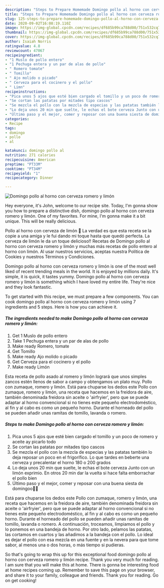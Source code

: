 ```yaml
---
description: "Steps to Prepare Homemade Domingo pollo al horno con cerveza romero y limón"
title: "Steps to Prepare Homemade Domingo pollo al horno con cerveza romero y limón"
slug: 125-steps-to-prepare-homemade-domingo-pollo-al-horno-con-cerveza-romero-y-limon
date: 2020-09-02T16:08:19.110Z
image: https://img-global.cpcdn.com/recipes/df685b99ca788d00/751x532cq70/domingo-pollo-al-horno-con-cerveza-romero-y-limon-foto-principal.jpg
thumbnail: https://img-global.cpcdn.com/recipes/df685b99ca788d00/751x532cq70/domingo-pollo-al-horno-con-cerveza-romero-y-limon-foto-principal.jpg
cover: https://img-global.cpcdn.com/recipes/df685b99ca788d00/751x532cq70/domingo-pollo-al-horno-con-cerveza-romero-y-limon-foto-principal.jpg
author: Isaiah Norris
ratingvalue: 4.8
reviewcount: 47067
recipeingredient:
- "1 Muslo de pollo entero"
- "1 Pechuga entera y un par de alas de pollo"
- " Romero tomate"
- " Tomillo"
- " Ajo molido o picado"
- " Cerveza para el cocinero y el pollo"
- " Limn"
recipeinstructions:
- "Pica unos 5 ajos que esté bien cargado el tomillo y un poco de romero y aceite ay picarlo todo"
- "Se cortan las patatas por mitades tipo cascos"
- "Se mezcla el pollo con la mezcla de especias y las patatas también lo deja reposar un poco en el frigorífico. Lo que tardes en beberte una cerveza y precalentar el horno 180 o 200 grados"
- "Lo deja unos 20 min que suelte, le echas el bote cerveza Junto con un limón exprimio. En otros 20 min dar la vuelta si hace falta emborrachar el pollo bien"
- "Último paso y el mejor, comer y reposar con una buena siesta de domingoo🤙🤙"
categories:
- Recipe
tags:
- domingo
- pollo
- al

katakunci: domingo pollo al 
nutrition: 271 calories
recipecuisine: American
preptime: "PT33M"
cooktime: "PT34M"
recipeyield: "1"
recipecategory: Dinner

---
```



![Domingo pollo al horno con cerveza romero y limón](https://img-global.cpcdn.com/recipes/df685b99ca788d00/751x532cq70/domingo-pollo-al-horno-con-cerveza-romero-y-limon-foto-principal.jpg)

Hey everyone, it's John, welcome to our recipe site. Today, I'm gonna show you how to prepare a distinctive dish, domingo pollo al horno con cerveza romero y limón. One of my favorites. For mine, I'm gonna make it a bit unique. This will be really delicious.

Pollo al horno con cerveza de limón 🍋 La verdad es que esta receta se la copie a una amiga y le fui dando mi toque hasta que quedó perfecta. La cerveza de limón le da un toque delicioso!! Recetas de Domingo pollo al horno con cerveza romero y limón y muchas más recetas de pollo entero al horno con limón. Al usar nuestros servicios, aceptas nuestra Política de Cookies y nuestros Términos y Condiciones.

Domingo pollo al horno con cerveza romero y limón is one of the most well liked of recent trending meals in the world. It is enjoyed by millions daily. It's simple, it is quick, it tastes yummy. Domingo pollo al horno con cerveza romero y limón is something which I have loved my entire life. They're nice and they look fantastic.


To get started with this recipe, we must prepare a few components. You can cook domingo pollo al horno con cerveza romero y limón using 7 ingredients and 5 steps. Here is how you can achieve it.

<!--inarticleads1-->

##### The ingredients needed to make Domingo pollo al horno con cerveza romero y limón:

1. Get 1 Muslo de pollo entero
1. Take 1 Pechuga entera y un par de alas de pollo
1. Make ready  Romero, tomate
1. Get  Tomillo
1. Make ready  Ajo molido o picado
1. Get  Cerveza para el cocinero y el pollo
1. Make ready  Limón


Esta receta de pollo asado al romero y limón logrará que unos simples zancos estén llenos de sabor a campo y obtengamos un plato muy. Pollo con zumaque, romero y limón. Está para chuparse los dedos este Pollo con zumaque, romero y limón, una receta que hacemos en la freidora de aire, también denominada freidora sin aceite o &#39;airfryier&#39;, pero que se puede adaptar al horno convencional si no tienes este pequeño electrodoméstico, al fin y al cabo es como un pequeño horno. Durante el horneado del pollo se pueden añadir unas ramitas de tomillo, lavanda o romero. 

<!--inarticleads2-->

##### Steps to make Domingo pollo al horno con cerveza romero y limón:

1. Pica unos 5 ajos que esté bien cargado el tomillo y un poco de romero y aceite ay picarlo todo
1. Se cortan las patatas por mitades tipo cascos
1. Se mezcla el pollo con la mezcla de especias y las patatas también lo deja reposar un poco en el frigorífico. Lo que tardes en beberte una cerveza y precalentar el horno 180 o 200 grados
1. Lo deja unos 20 min que suelte, le echas el bote cerveza Junto con un limón exprimio. En otros 20 min dar la vuelta si hace falta emborrachar el pollo bien
1. Último paso y el mejor, comer y reposar con una buena siesta de domingoo🤙🤙


Está para chuparse los dedos este Pollo con zumaque, romero y limón, una receta que hacemos en la freidora de aire, también denominada freidora sin aceite o &#39;airfryier&#39;, pero que se puede adaptar al horno convencional si no tienes este pequeño electrodoméstico, al fin y al cabo es como un pequeño horno. Durante el horneado del pollo se pueden añadir unas ramitas de tomillo, lavanda o romero. A continuación, troceamos, limpiamos el pollo y lo ponemos en una bandeja de horno. Por otro lado, pelamos las patatas, las cortamos en cuartos y las añadimos a la bandeja con el pollo. Lo ideal es dejar el pollo con esa mezcla en una fuente y en la nevera para que tome sabor, al menos una o dos horas, o más tiempo si pudieras. 

So that's going to wrap this up for this exceptional food domingo pollo al horno con cerveza romero y limón recipe. Thank you very much for reading. I am sure that you will make this at home. There is gonna be interesting food at home recipes coming up. Remember to save this page on your browser, and share it to your family, colleague and friends. Thank you for reading. Go on get cooking!
